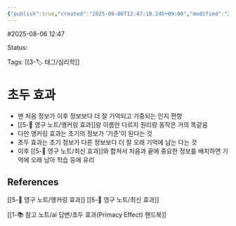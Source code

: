 ```yaml
---
{"publish":true,"created":"2025-08-06T12:47:10.245+09:00","modified":"2025-08-06T12:54:00.830+09:00","cssclasses":""}
---
```


#2025-08-06 12:47

Status: 

Tags: [[3-🏷️ 태그/심리학]] 

# 초두 효과
- 맨 처음 정보가 이후 정보보다 더 잘 기억되고 가중되는 인지 편향
- [[5-💎 영구 노트/앵커링 효과]]랑 이름만 다르지 원리랑 동작은 거의 똑같음
- 다만 앵커링 효과는 초기의 정보가 '기준'이 된다는 것
- 초두 효과는 초기 정보가 다른 정보보다 더 잘 오래 기억에 남는 다는 것
- 이후 [[5-💎 영구 노트/최신 효과]]와 합쳐서 처음과 끝에 중요한 정보를 배치하면 기억에 오래 남아 학습 등에 유리
## References
[[5-💎 영구 노트/앵커링 효과]]
[[5-💎 영구 노트/최신 효과]]

 [[1-📚 참고 노트/ai 답변/초두 효과(Primacy Effect) 핸드북]]